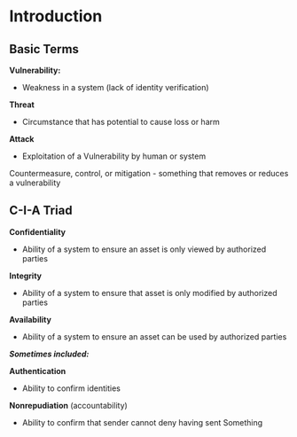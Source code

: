 # Introduction

## Basic Terms

**Vulnerability:**
 - Weakness in a system (lack of identity verification)

**Threat**
 - Circumstance that has potential to cause loss or harm

**Attack**
 - Exploitation of a Vulnerability by human or system

Countermeasure, control, or mitigation - something that removes or reduces a vulnerability

## C-I-A Triad

**Confidentiality**
 - Ability of a system to ensure an asset is only viewed by authorized parties

**Integrity**
 - Ability of a system to ensure that asset is only modified by authorized parties

**Availability**
 - Ability of a system to ensure an asset can be used by authorized parties

***Sometimes included:***

 **Authentication**
  - Ability to confirm identities

**Nonrepudiation** (accountability)
 - Ability to confirm that sender cannot deny having sent Something
